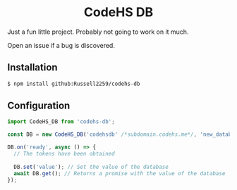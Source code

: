 <h1 align="center">CodeHS DB</h1>

Just a fun little project. Probably not going to work on it much.

Open an issue if a bug is discovered.

## Installation
````bash
$ npm install github:Russell2259/codehs-db
````

## Configuration
````javascript
import CodeHS_DB from 'codehs-db';

const DB = new CodeHS_DB('codehsdb' /*subdomain.codehs.me*/, 'new_database' /*The name of your database. If you are using a more common instance do not anticipate security*/);

DB.on('ready', async () => {
  // The tokens have been obtained
  
  DB.set('value'); // Set the value of the database
  await DB.get(); // Returns a promise with the value of the database
});
````

